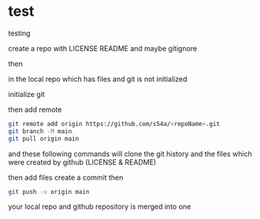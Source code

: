 # test

testing

create a repo with LICENSE README and maybe gitignore

then

in the local repo which has files and git is not initialized

initialize git

then add remote

```bash
git remote add origin https://github.com/s54a/<repoName>.git
git branch -M main
git pull origin main
```

and these following commands will clone the git history and the files which were created by github (LICENSE & README)

then add files create a commit then

```bash
git push -u origin main
```

your local repo and github repository is merged into one
